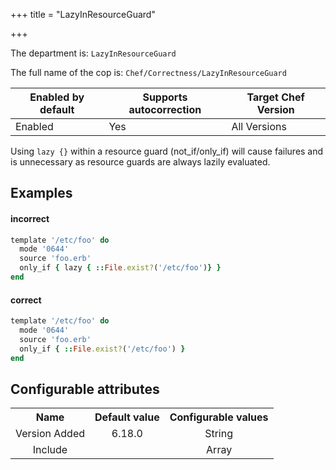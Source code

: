+++
title = "LazyInResourceGuard"

+++

<!-- This content is automatically generated. See https://github.com/chef/chef-web-docs/blob/main/generated/README.md -->

The department is: `LazyInResourceGuard`

The full name of the cop is: `Chef/Correctness/LazyInResourceGuard`

| Enabled by default | Supports autocorrection | Target Chef Version |
| --- | --- | --- |
| Enabled | Yes | All Versions |

Using `lazy {}` within a resource guard (not_if/only_if) will cause failures and is unnecessary as resource guards are always lazily evaluated.

## Examples


#### incorrect

```ruby
template '/etc/foo' do
  mode '0644'
  source 'foo.erb'
  only_if { lazy { ::File.exist?('/etc/foo')} }
end
```

#### correct

```ruby
template '/etc/foo' do
  mode '0644'
  source 'foo.erb'
  only_if { ::File.exist?('/etc/foo') }
end
```

## Configurable attributes

<table>
<tbody><tr>
<th>Name</th>
<th>Default value</th>
<th>Configurable values</th>
</tr>
<tr>
<td style="text-align:center">Version Added</td>
<td style="text-align:center">6.18.0</td>
<td style="text-align:center">String</td>
</tr>
<tr><td style="text-align:center">Include</td>
<td style="text-align:center"><ul>
</ul>
</td>
<td style="text-align:center">Array</td>
</tr></tbody></table>
